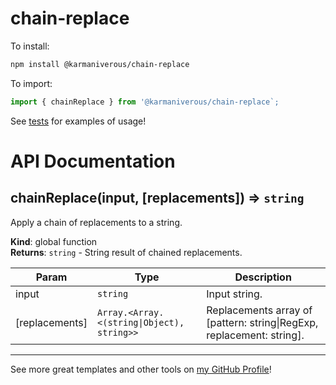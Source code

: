 # chain-replace

To install:

```bash
npm install @karmaniverous/chain-replace
```

To import:

```js
import { chainReplace } from '@karmaniverous/chain-replace`;
```

See
[tests](https://github.com/karmaniverous/chain-replace/blob/main/lib/chainReplace/chainReplace.test.js)
for examples of usage!

# API Documentation

<a name="chainReplace"></a>

## chainReplace(input, [replacements]) ⇒ <code>string</code>
Apply a chain of replacements to a string.

**Kind**: global function  
**Returns**: <code>string</code> - String result of chained replacements.  

| Param | Type | Description |
| --- | --- | --- |
| input | <code>string</code> | Input string. |
| [replacements] | <code>Array.&lt;Array.&lt;(string\|Object), string&gt;&gt;</code> | Replacements array of [pattern: string\|RegExp, replacement: string]. |


---

See more great templates and other tools on
[my GitHub Profile](https://github.com/karmaniverous)!

